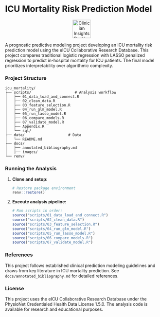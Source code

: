 # ICU Mortality Risk Prediction Model

<p align="center">
  <a href="https://adeebatak11.github.io/icu_mortality/">
    <img src="https://img.shields.io/badge/_Clinician_Insights_Dashboard-Open_Interactive_App-2ea44f?style=for-the-badge&logoColor=white" 
         alt="Clinician Insights Dashboard" 
         height="60">
  </a>
</p>

A prognostic predictive modeling project developing an ICU mortality risk prediction model using the eICU Collaborative Research Database. This project compares traditional logistic regression with LASSO penalized regression to predict in-hospital mortality for ICU patients. The final model prioritizes interpretability over algorithmic complexity.

### Project Structure

```         
icu_mortality/
├── scripts/                    # Analysis workflow
│   ├── 01_data_load_and_connect.R    
│   ├── 02_clean_data.R               
│   ├── 03_feature_selection.R        
│   ├── 04_run_glm_model.R            
│   ├── 05_run_lasso_model.R         
│   ├── 06_compare_models.R           
│   ├── 07_validate_model.R           
│   ├── Appendix.R                    
│   └── sql/                          
├── data/                    # Data                    
│   └── README.md        
├── docs/                                          
│   ├── annotated_bibliography.md     
│   ├── images/                       
└── renv/                       
```

### Running the Analysis

1.  **Clone and setup:**

    ``` r
    # Restore package environment
    renv::restore()
    ```

2.  **Execute analysis pipeline:**

    ``` r
    # Run scripts in order:
    source("scripts/01_data_load_and_connect.R")
    source("scripts/02_clean_data.R")
    source("scripts/03_feature_selection.R")
    source("scripts/04_run_glm_model.R")
    source("scripts/05_run_lasso_model.R")
    source("scripts/06_compare_models.R")
    source("scripts/07_validate_model.R")
    ```

### References

This project follows established clinical prediction modeling guidelines and draws from key literature in ICU mortality prediction. See `docs/annotated_bibliography.md` for detailed references.

### License

This project uses the eICU Collaborative Research Database under the PhysioNet Credentialed Health Data License 1.5.0. The analysis code is available for research and educational purposes.
